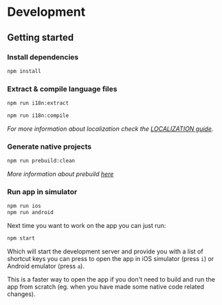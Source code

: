 # Development

## Getting started

### Install dependencies

```sh
npm install
```

### Extract & compile language files

```sh
npm run i18n:extract
```

```sh
npm run i18n:compile
```

*For more information about localization check the [LOCALIZATION guide](/docs/LOCALIZATION.md).*

### Generate native projects

```sh
npm run prebuild:clean
```

*More information about prebuild [here](https://docs.expo.dev/workflow/prebuild/)*

### Run app in simulator

```sh
npm run ios
npm run android
```

Next time you want to work on the app you can just run:

```sh
npm start
```

Which will start the development server and provide you with a list of shortcut keys you can press to open the app in iOS simulator (press `i`) or Android emulator (press `a`).

This is a faster way to open the app if you don't need to build and run the app from scratch (eg. when you have made some native code related changes).

